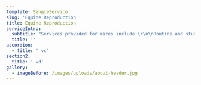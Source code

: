 ```yaml
---
template: SingleService
slug: 'Equine Reproduction '
title: Equine Reproduction
serviceIntro:
  subtitle: "Services provided for mares include:\r\n\nRoutine and stud breeding management\r\n\nArtificial insemination\r\r\n\nPregnancy diagnosis\r\n\nTwin reduction\r\n\nDiagnostic workups of infertile mares\r\n\nPregnant mare care\r\n\nObstetrics\r\n\nFoaling management"
  title: ''
accordion:
  - title: ' vc'
section2:
  title: ' vd'
gallery:
  - imageBefore: /images/uploads/about-header.jpg
---
```


